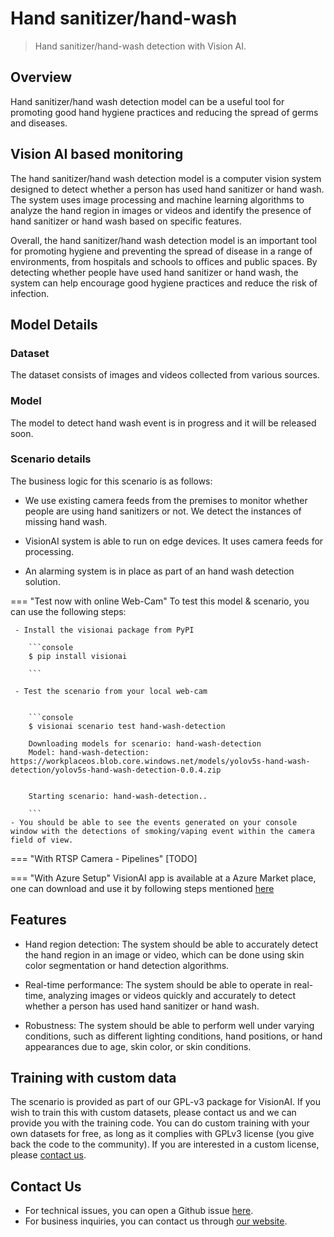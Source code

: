 # Hand sanitizer/hand-wash

> Hand sanitizer/hand-wash detection with Vision AI.


## Overview

Hand sanitizer/hand wash detection model can be a useful tool for promoting good hand hygiene practices and reducing the spread of germs and diseases.


## Vision AI based monitoring

The hand sanitizer/hand wash detection model is a computer vision system designed to detect whether a person has used hand sanitizer or hand wash. The system uses image processing and machine learning algorithms to analyze the hand region in images or videos and identify the presence of hand sanitizer or hand wash based on specific features.

Overall, the hand sanitizer/hand wash detection model is an important tool for promoting hygiene and preventing the spread of disease in a range of environments, from hospitals and schools to offices and public spaces. By detecting whether people have used hand sanitizer or hand wash, the system can help encourage good hygiene practices and reduce the risk of infection.


## Model Details

### Dataset

The dataset consists of images and videos collected from various sources. 

### Model
The model to detect hand wash event is in progress and it will be released soon. 

### Scenario details

The business logic for this scenario is as follows: 

- We use existing camera feeds from the premises to monitor whether people are using hand sanitizers or not. We detect the instances of missing hand wash.

- VisionAI system is able to run on edge devices. It uses camera feeds for processing. 

- An alarming system is in place as part of an hand wash detection solution. 

=== "Test now with online Web-Cam"
     To test this model & scenario, you can use the following steps:

     - Install the visionai package from PyPI
     
        ```console
        $ pip install visionai
        
        ```
     
     - Test the scenario from your local web-cam
     

        ```console
        $ visionai scenario test hand-wash-detection

        Downloading models for scenario: hand-wash-detection
        Model: hand-wash-detection: https://workplaceos.blob.core.windows.net/models/yolov5s-hand-wash-detection/yolov5s-hand-wash-detection-0.0.4.zip
        

        Starting scenario: hand-wash-detection..

        ```
    - You should be able to see the events generated on your console window with the detections of smoking/vaping event within the camera field of view.

=== "With RTSP Camera - Pipelines"
     [TODO]
 
=== "With Azure Setup"
     VisionAI app is available at a Azure Market place, one can download and use it by following steps mentioned [here](../overview/azure-managed-app.md)





## Features

- Hand region detection: The system should be able to accurately detect the hand region in an image or video, which can be done using skin color segmentation or hand detection algorithms.

- Real-time performance: The system should be able to operate in real-time, analyzing images or videos quickly and accurately to detect whether a person has used hand sanitizer or hand wash.

- Robustness: The system should be able to perform well under varying conditions, such as different lighting conditions, hand positions, or hand appearances due to age, skin color, or skin conditions.



## Training with custom data

The scenario is provided as part of our GPL-v3 package for VisionAI. If you wish to train this with custom datasets, please contact us and we can provide you with the training code. You can do custom training with your own datasets for free, as long as it complies with GPLv3 license (you give back the code to the community). If you are interested in a custom license, please [contact us](../company/contact.md).


## Contact Us

- For technical issues, you can open a Github issue [here](https://github.com/visionify/visionai).
- For business inquiries, you can contact us through [our website](https://visionify.ai/contact).